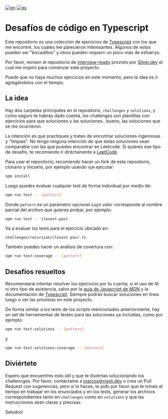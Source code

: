 [![en](https://img.shields.io/badge/lang-en-blue.svg)](./README.md)
[![es](https://img.shields.io/badge/lang-es-green.svg)](./README.es.md)

# Desafíos de código en Typescript

Este repositorio es una colección de ejercicios de [Typescript](https://www.typescriptlang.org) con los que me encontré, los cuales me parecieron interesantes. Algunos de estos pueden ser "bocadillos" y otros pueden requerir un poco más de esfuerzo.

Por favor, revisen el repositorio de [interview-ready](https://github.com/silver-dev-org/interview-ready) provisto por [Silver.dev](https://silver.dev) el cual me inspiró para comenzar este proyecto.

Puede que no haya muchos ejercicios en este momento, pero la idea es ir agregándolos con el tiempo.

## La idea

Hay dos carpetas principales en el repositorio, `challenges` y `solutions`, y como seguro te habrás dado cuenta, los challenges son plantillas con ejercicios para que soluciones y las soluciones.. bueno, las soluciones que se me ocurrieron.

La intención es que practiques y trates de encontrar soluciones ingeniosas y "limpias". No tengo ninguna intención de que estas soluciones sean comparable con las que puedes encontrar en Leetcode. Si quieres ese tipo de desafío, te recomiendo ir diréctamente a [LeetCode](https://leetcode.com).

Para usar el repositorio, recomiendo hacer un fork de este repositorio, clonarlo y iniciarlo, por ejemplo usando `npm` ejecutar:

```bash
npm install
```

Luego puedes evaluar cualquier test de forma individual por medio de:

```bash
npm run test -- [pattern]
```

Donde `pattern` es un parámetro opcional cuyo valor corresponde al nombre parcial del archivo que quieres probar, por ejemplo:

```bash
npm run test -- closest-pair
```

Va a evaluar los tests para el ejercicio ubicado en:

```
challenges/recursion/closest-pair.ts
```

También puedes hacer un análisis de covertura con:

```bash
npm run test:coverage -- [pattern]
```

## Desafíos resueltos

Recomendaría intentar resolver los ejercicios por tu cuenta, si el uso de IA ni otro tipo de asistencia, salvo por la [guía de Javascript de MDN](https://developer.mozilla.org/en-US/docs/Web/JavaScript) y la documentación de [Typescript](https://www.typescriptlang.org/docs). Siempre podrás buscar soluciones en línea luego o ver las provistas en este proyecto.

De forma similar a los tests de los scripts mencionados anteriormente, hay un set de herramientas de testeo para las soluciones ya incluídas, como por ejemplo:

```bash
npm run test:solutions -- [pattern]
```

y

```bash
npm run test:solutions:coverage -- [pattern]
```

## Diviértete

Espero que encuentres esto útil y que te diviertas solucionando los challencges. Por favor, contáctame a [marcos@rigoli.dev](mailto:marcos@rigoli.dev) o crea un Pull Request con sugerencias, pero si lo haces, te pido por favor que te tomes el tiempo en trabajar en los enunciados y en los tests, generar los archivos correspondientes tanto en `challenges` como en `solutions` y que las instrucciones sean claras y precisas.

Saludos!
